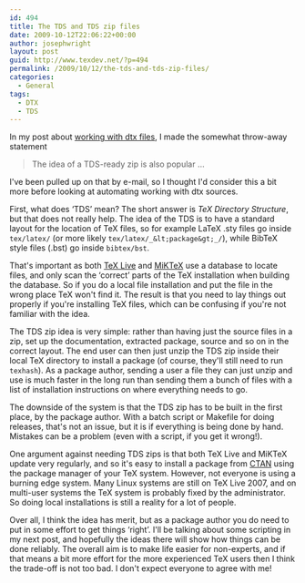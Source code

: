 ```yaml
---
id: 494
title: The TDS and TDS zip files
date: 2009-10-12T22:06:22+00:00
author: josephwright
layout: post
guid: http://www.texdev.net/?p=494
permalink: /2009/10/12/the-tds-and-tds-zip-files/
categories:
  - General
tags:
  - DTX
  - TDS
---
```

In my post about [working with dtx files](http://www.texdev.net/2009/10/11/working-with-dtx-files/), I made the somewhat throw-away statement

> The idea of a TDS-ready zip is also popular …

I've been pulled up on that by e-mail, so I  thought I'd consider this a bit more before looking at automating working with dtx sources.

First, what does ‘TDS’ mean? The short answer is _TeX Directory Structure_, but that does not really help. The idea of the TDS is to have a standard layout for the location of TeX files, so for example LaTeX .sty files go inside `tex/latex/` (or more likely `tex/latex/_&lt;package&gt;_/`), while BibTeX style files (.bst) go inside `bibtex/bst`.

That's important as both [TeX Live](http://www.tug.org/texlive/) and [MiKTeX](http://www.miktex.org) use a database to locate files, and only scan the ‘correct’ parts of the TeX installation when building the database. So if you do a local file installation and put the file in the wrong place TeX won't find it. The result is that you need to lay things out properly if you're installing TeX files, which can be confusing if you're not familiar with the idea.

The TDS zip idea is very simple: rather than having just the source files in a zip, set up the documentation, extracted package, source and so on in the correct layout. The end user can then just unzip the TDS zip inside their local TeX directory to install a package (of course, they'll still need to run `texhash`). As a package author, sending a user a file they can just unzip and use is much faster in the long run than sending them a bunch of files with a list of installation instructions on where everything needs to go.

The downside of the system is that the TDS zip has to be built in the first place, by the package author. With a batch script or Makefile for doing releases, that's not an issue, but it is if everything is being done by hand. Mistakes can be a problem (even with a script, if you get it wrong!).

One argument against needing TDS zips is that both TeX Live and MiKTeX update very regularly, and so it's easy to install a package from [CTAN](http://www.ctan.org/) using the package manager of your TeX system. However, not everyone is using a burning edge system. Many Linux systems are still on TeX Live 2007, and on multi-user systems the TeX system is probably fixed by the administrator.  So doing local installations is still a reality for a lot of people.

Over all, I think the idea has merit, but as a package author you do need to put in some effort to get things ‘right’. I'll be talking about some scripting in my next post, and hopefully the ideas there will show how things can be done reliably. The overall aim is to make life easier for non-experts, and if that means a bit more effort for the more experienced TeX users then I think the trade-off is not too bad. I don't expect everyone to agree with me!
